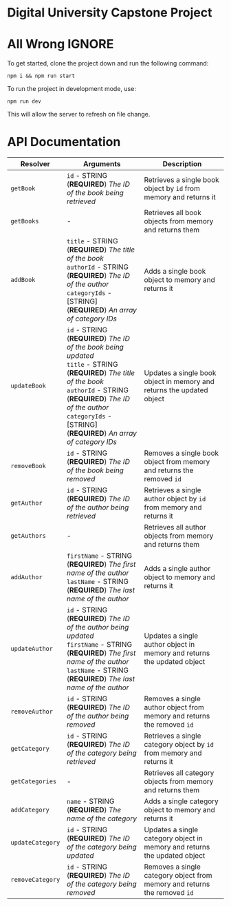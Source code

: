 # Digital University Capstone Project

# All Wrong IGNORE

To get started, clone the project down and run the following command:

```
npm i && npm run start
```

To run the project in development mode, use:

```
npm run dev
```

This will allow the server to refresh on file change.

# API Documentation

| Resolver         | Arguments                                                                                                                                                                                                                                                     | Description                                                               |
| ---------------- | ------------------------------------------------------------------------------------------------------------------------------------------------------------------------------------------------------------------------------------------------------------- | ------------------------------------------------------------------------- |
| `getBook`        | `id` - STRING (**REQUIRED**) _The ID of the book being retrieved_                                                                                                                                                                                             | Retrieves a single book object by `id` from memory and returns it         |
| `getBooks`       | -                                                                                                                                                                                                                                                             | Retrieves all book objects from memory and returns them                   |
| `addBook`        | `title` - STRING (**REQUIRED**) _The title of the book_<br>`authorId` - STRING (**REQUIRED**) _The ID of the author_<br>`categoryIds` - [STRING] (**REQUIRED**) _An array of category IDs_                                                                    | Adds a single book object to memory and returns it                        |
| `updateBook`     | `id` - STRING (**REQUIRED**) _The ID of the book being updated_<br>`title` - STRING (**REQUIRED**) _The title of the book_<br>`authorId` - STRING (**REQUIRED**) _The ID of the author_<br>`categoryIds` - [STRING] (**REQUIRED**) _An array of category IDs_ | Updates a single book object in memory and returns the updated object     |
| `removeBook`     | `id` - STRING (**REQUIRED**) _The ID of the book being removed_                                                                                                                                                                                               | Removes a single book object from memory and returns the removed `id`     |
| `getAuthor`      | `id` - STRING (**REQUIRED**) _The ID of the author being retrieved_                                                                                                                                                                                           | Retrieves a single author object by `id` from memory and returns it       |
| `getAuthors`     | -                                                                                                                                                                                                                                                             | Retrieves all author objects from memory and returns them                 |
| `addAuthor`      | `firstName` - STRING (**REQUIRED**) _The first name of the author_<br>`lastName` - STRING (**REQUIRED**) _The last name of the author_                                                                                                                        | Adds a single author object to memory and returns it                      |
| `updateAuthor`   | `id` - STRING (**REQUIRED**) _The ID of the author being updated_<br>`firstName` - STRING (**REQUIRED**) _The first name of the author_<br>`lastName` - STRING (**REQUIRED**) _The last name of the author_                                                   | Updates a single author object in memory and returns the updated object   |
| `removeAuthor`   | `id` - STRING (**REQUIRED**) _The ID of the author being removed_                                                                                                                                                                                             | Removes a single author object from memory and returns the removed `id`   |
| `getCategory`    | `id` - STRING (**REQUIRED**) _The ID of the category being retrieved_                                                                                                                                                                                         | Retrieves a single category object by `id` from memory and returns it     |
| `getCategories`  | -                                                                                                                                                                                                                                                             | Retrieves all category objects from memory and returns them               |
| `addCategory`    | `name` - STRING (**REQUIRED**) _The name of the category_                                                                                                                                                                                                     | Adds a single category object to memory and returns it                    |
| `updateCategory` | `id` - STRING (**REQUIRED**) _The ID of the category being updated_                                                                                                                                                                                           | Updates a single category object in memory and returns the updated object |
| `removeCategory` | `id` - STRING (**REQUIRED**) _The ID of the category being removed_                                                                                                                                                                                           | Removes a single category object from memory and returns the removed `id` |
